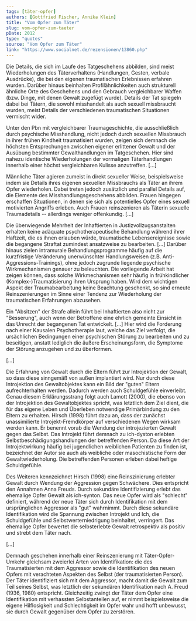```yaml
---
tags: [täter-opfer]
authors: [Gottfried Fischer, Annika Klein]
title: "Vom Opfer zum Täter"
slug: vom-opfer-zum-taeter
pDate: 2012
type: "quotes"
source: "Vom Opfer zum Täter"
link: "https://www.socialnet.de/rezensionen/13860.php"
---
```


Die Details, die sich im Laufe des Tatgeschehens abbilden, sind meist Wiederholungen des Täterverhaltens (Handlungen, Gesten, verbale Ausdrücke), die bei den eigenen traumatischen Erlebnissen erfahren wurden. Darüber hinaus beinhalten Profilähnlichkeiten auch strukturell ähnliche Orte des Geschehens und den Gebrauch vergleichbarer Waffen (bzw. Dinge, mit denen Gewalt zugefügt wurde). Details der Tat spiegeln dabei bei Tätern, die sowohl misshandelt als auch sexuell missbraucht wurden, meist Details der verschiedenen traumatischen Situationen vermischt wider.

Unter den Pbn mit vergleichbarer Traumageschichte, die ausschließlich durch psychische Misshandlung, nicht jedoch durch sexuellen Missbrauch in ihrer frühen Kindheit traumatisiert wurden, zeigen sich demnach die höchsten Entsprechungen zwischen eigener erlittener Gewalt und der Ausübung bestimmter Gewalthandlungen im Tatgeschehen. Hier sind nahezu identische Wiederholungen der vormaligen Täterhandlungen innerhalb einer höchst vergleichbaren Kulisse anzutreffen. […]

Männliche Täter agieren zumeist in direkt sexueller Weise, beispielsweise indem sie Details ihres eigenen sexuellen Missbrauchs als Täter an ihrem Opfer wiederholen. Dabei treten jedoch zusätzlich und parallel Details auf, die Elemente des Misshandlungsgeschehens abbilden. Frauen hingegen erschaffen Situationen, in denen sie sich als potentielles Opfer eines sexuell motivierten Angriffs erleben. Auch Frauen reinszenieren als Täterin sexuelle Traumadetails -- allerdings weniger offenkundig. […]

Die überwiegende Mehrheit der Inhaftierten in Justizvollzugsanstalten erhalten keine adäquate psychotherapeutische Behandlung während ihrer Haftzeit, die es ihnen erlauben würde, traumatische Lebensereignisse sowie die begangene Straftat zumindest ansatzweise zu bearbeiten. […] Darüber hinaus zielen intramurale Behandlungsprogramme häufig auf die kurzfristige Veränderung unerwünschter Handlungsweisen (z.B. Anti-Aggressions-Trainings), ohne jedoch zugrunde liegende psychische Wirkmechanismen genauer zu beleuchten. Die vorliegende Arbeit hat zeigen können, dass solche Wirkmechanismen sehr häufig in frühkindlicher (Komplex-)Traumatisierung ihren Ursprung haben. Wird dem wichtigen Aspekt der Traumabearbeitung keine Beachtung geschenkt, so sind erneute Reinszenierungen im Sinne einer Tendenz zur Wiederholung der traumatischen Erfahrungen abzusehen.

Ein "Absitzen" der Strafe allein führt bei Inhaftierten also nicht zur "Besserung", auch wenn der Betroffene eine ehrlich gemeinte Einsicht in das Unrecht der begangenen Tat entwickelt. […] Hier wird die Forderung nach einer Kausalen Psychotherapie laut, welche das Ziel verfolgt, die ursächlichen Bedingungen einer psychischen Störung zu bearbeiten und zu beseitigen, anstatt lediglich die äußere Erscheinungsform, die Symptome der Störung anzugehen und zu überformen.

[…]

Die Erfahrung von Gewalt durch die Eltern führt zur Introjektion der Gewalt, so dass diese sinngemäß von außen implantiert wird. Nur durch diese Introjektion des Gewaltobjektes kann ein Bild der "guten" Eltern aufrechterhalten werden. Dadurch werden auch Schuldgefühle einverleibt. Genau diesem Erklärungsstrang folgt auch Lamott (2000), die ebenso von der Introjektion des Gewaltobjektes spricht, was letztlich dem Ziel dient, die für das eigene Leben und Überleben notwendige Primärbindung zu den Eltern zu erhalten. Hirsch (1998) führt dazu an, dass der zunächst unassimilierte Introjekt-Fremdkörper auf verschiedenen Wegen wirksam werden kann. Er benennt vorab die Wendung der introjezierten Gewalt gegen das Selbst. Das Introjekt führt demnach zu ich-dyston erlebten Selbstbeschädigungshandlungen der betreffenden Person. Da diese Art der Introjektwirkung häufig bei jugendlichen weiblichen Patienten zu finden ist, bezeichnet der Autor sie auch als weibliche oder masochistische Form der Gewaltwiederholung. Die betreffenden Personen erleben dabei heftige Schuldgefühle.

Des Weiteren kennzeichnet Hirsch (1998) eine Reinszinierung erlebter Gewalt durch Wendung der Aggression gegen Schwächere. Dies entspricht den Annahmen Anna Freuds. Durch sekundäre Identifizierung erlebt das ehemalige Opfer Gewalt als ich-synton. Das neue Opfer wird als "schlecht" definiert, während der neue Täter sich durch Identifikation mit dem ursprünglichen Aggressor als "gut" wahrnimmt. Durch diese sekundäre Identifikation wird die Spannung zwischen Introjekt und Ich, die Schuldgefühle und Selbstwerterniedrigung beinhaltet, verringert. Das ehemalige Opfer bewertet die selbsterlebte Gewalt retrospektiv als positiv und strebt dem Täter nach.

[…]

Demnach geschehen innerhalb einer Reinszenierung mit Täter-Opfer-Umkehr gleichsam zweierlei Arten von Identifikation: die des Traumatisierten mit dem Aggressor sowie die Identifikation des neuen Opfers mit verachteten Aspekten des Selbst (der traumatisierten Person). Der Täter identifiziert sich mit dem Aggressor, macht damit die Gewalt zum Teil seines Selbst, was letztlich der sekundären Identifikation nach A. Freud (1936, 1980) entspricht. Gleichzeitig zwingt der Täter dem Opfer eine Identifikation mit verhassten Selbstanteilen auf, er nimmt beispielsweise die eigene Hilflosigkeit und Schlechtigkeit im Opfer wahr und hofft unbewusst, sie durch Gewalt gegenüber dem Opfer zu zerstören.